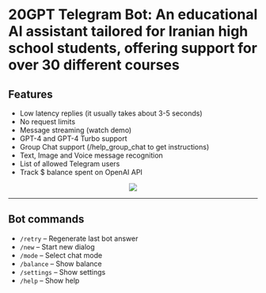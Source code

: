 # 20GPT Telegram Bot: **An educational AI assistant tailored for Iranian high school students, offering support for over 30 different courses**


## Features
- Low latency replies (it usually takes about 3-5 seconds)
- No request limits
- Message streaming (watch demo)
- GPT-4 and GPT-4 Turbo support
- Group Chat support (/help_group_chat to get instructions)
- Text, Image and Voice message recognition
- List of allowed Telegram users
- Track $ balance spent on OpenAI API

<p align="center">
  <img src="http://15.204.49.154:8085/20gpt.gif" />
</p>

---
## Bot commands
- `/retry` – Regenerate last bot answer
- `/new` – Start new dialog
- `/mode` – Select chat mode
- `/balance` – Show balance
- `/settings` – Show settings
- `/help` – Show help



